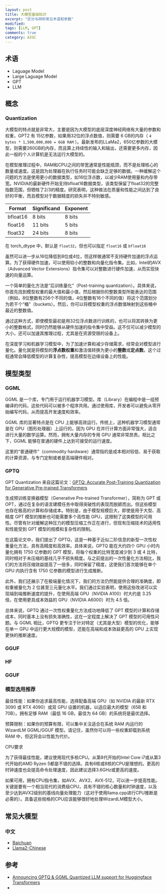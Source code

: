 ```yaml
---
layout: post
title: 大模型基础知识
excerpt: "区分与辨析常见术语和参数"
modified: 
tags: [LLM, GPT]
comments: true
category: AIGC
---
```




## 术语

- Laguage Model
- Large Laguage Model
- GPT
- LLM





## 概念

### Quantization

大模型的特点就是非常大，主要是因为大模型的底层深度神经网络有大量的参数和权重，GPT2 有 15亿参数，如果用32位的浮点数值，则需要 6 GB的内存（ `4 bytes * 1,500,000,000 = 6GB RAM` ）。最新发布的LLaMa2，650亿参数的大模型，则需要260GB的内存，而且算上持续性的输入和输出，还需要更多内存，因此一般的个人计算机是无法运行大模型的。

在模型推理过程中，RAM和CPU之间的带宽通常是性能瓶颈，而不是处理核心的数量或速度。这是因为处理器在执行任务时可能会缺乏足够的数据。一种缓解这个问题的方法是使用更小的数据类型，如16位浮点数，以减少RAM使用量和内存带宽。NVIDIA的最新硬件开始支持bfloat16数据类型，该类型保留了float32的完整指数范围，但牺牲了2/3的精度。研究表明，这种做法在质量和性能之间达到了良好的平衡，而且模型对于数据精度的损失并不特别敏感。



| Format   | Significand | Exponent |
| -------- | ----------- | -------- |
| bfloat16 | 8 bits      | 8 bits   |
| float16  | 11 bits     | 5 bits   |
| float32  | 24 bits     | 8 bits   |

在 torch_dtype 中，默认是 `float32`，但也可以指定 `float16` 或 `bfloat16`

虽然可以进一步从16位降低到8位或4位，但这样做通常不支持硬件加速的浮点运算。为了获得硬件加速，可以使用较小的整数和向量化指令集。比如，Intel的AVX（Advanced Vector Extensions）指令集可以对整数进行硬件加速，从而实现快速的向量运算。

一个简单的量化方法是“后训练量化”（Post-training quantization）。具体来说，你首先找到模型权重的最大值和最小值，然后根据你的整数类型所能表达的范围（例如，8位整数有256个不同的值，4位整数有16个不同的值）将这个范围划分为若干个“桶”（buckets）。然后，你可以将模型权重的浮点数值映射到这些桶中最近的整数值。

通过这种方式，即使模型最初是用32位浮点数进行训练的，也可以将其转换为更小的整数格式，同时仍然能够从硬件加速的指令集中受益。这不仅可以减少模型的大小，还可以加速其推理过程，尤其是在资源受限的设备上。

在深度学习和机器学习模型中，为了加速计算和减少存储需求，经常会对模型进行量化。量化就是将模型的**浮点数权重**和激活值转换为更小的**整数**或**定点数**。这个过程通常会降低模型的计算复杂性，提高模型在边缘设备上的性能。

## 模型类型

### GGML

GGML 是一个库，专门用于运行机器学习模型。库（Library）在编程中是一组预编译的代码，这些代码可以被多个程序共用。通过使用库，开发者可以避免从零开始编写代码，从而提高开发速度和效率。

GGML 库的显著特点是在 CPU 上能够高效运行。传统上，这种机器学习模型通常是在 GPU（图形处理器）上运行的，因为 GPU 在并行计算方面非常强大，适合进行大量的数学运算。然而，拥有大量内存的专用 GPU 通常非常昂贵。相比之下，GGML 能够在普通的硬件上达到可接受的运行速度。

这里的“普通硬件”（commodity hardware）通常指的是成本相对较低、易于获取的计算资源，与专门定制或者是高端硬件相对。

### GPTQ
GPT Quantization 来自这篇论文：[GPTQ: Accurate Post-Training Quantization for Generative Pre-trained Transformers](https://arxiv.org/abs/2210.17323)

生成预训练变换器模型（Generative Pre-trained Transformer），简称为 GPT 或 OPT，通过在复杂的语言建模任务中取得突破性的表现而脱颖而出。但这些模型也存在极高的计算和存储成本。特别是，由于模型规模巨大，即使是用于大型、高精度 GPT 模型的推断也可能需要多个高性能 GPU，这限制了这类模型的可用性。尽管有针对缓解这种压力的模型压缩工作正在进行，但现有压缩技术的适用性和性能受到 GPT 模型的规模和复杂性的限制。

在这篇论文中，我们提出了 GPTQ，这是一种基于近似二阶信息的新型一次性权重量化方法，具有高精度和高效率。具体来说，GPTQ 能在大约四个 GPU 小时内量化拥有 1750 亿参数的 GPT 模型，将每个权重的比特宽度减少到 3 或 4 比特，同时相对于未压缩的基线几乎不损失精度。与之前提出的一次性量化方法相比，我们的方法将压缩效益提高了一倍多，同时保留了精度，这使我们首次能够在单个 GPU 内执行含有 1750 亿参数的模型进行生成推断。

此外，我们还展示了在极端量化情况下，我们的方法仍然能提供合理的准确度，即权重被量化为 2 位甚至三元量化水平。我们通过实验表明，使用这些改进可以实现端到端推断速度的提升，在使用高端 GPU（NVIDIA A100）时大约是 3.25 倍，在使用更具成本效益的 GPU（NVIDIA A6000）时为 4.5 倍。

总体来说，GPTQ 通过一次性权重量化方法成功地降低了 GPT 模型的计算和存储成本，同时基本上没有损失准确性，这在一定程度上解决了 GPT 模型的可用性问题。与 GGML 相比，GPTQ 更专注于针对特定（尤其是大型）模型的优化，能够在单一 GPU 中运行更大规模的模型，还能在高端和成本效益更高的 GPU 上实现更快的推断速度。

### GGUF



### HF

### GGUF

### 模型选用推荐

最佳性能：如果你追求最高性能，选择配备高端 GPU（如 NVIDIA 的最新 RTX 3090 或 RTX 4090）或双 GPU 设置的机器，以适应最大的模型（65B 和 70B）。拥有足够 RAM（最低 16 GB，最佳为 64 GB）的系统将是最优选择。

预算限制：如果你的预算有限，可以集中关注适合在系统 RAM 内运行的 WizardLM GGML/GGUF 模型。请记住，虽然你可以将一些权重卸载到系统 RAM 中，但这将会以性能为代价。

CPU要求

为了获得最佳性能，建议使用现代多核CPU。从第8代开始的Intel Core i7或从第3代开始的AMD Ryzen 5都是不错的选择。具有6核或8核的CPU是理想的。更高的时钟速度也会提高命令处理速度，因此建议选择3.6GHz或更高的速度。

如果可用，拥有CPU指令集，如AVX、AVX2、AVX-512，可以进一步提高性能。关键是要有一个相当现代的消费级CPU，具有不错的核心数量和时钟速度，以及至少达到AVX2级别的基线向量处理能力（这对于使用llama.cpp进行CPU推断是必需的）。具备这些规格的CPU应该能够很好地处理WizardLM模型大小。

## 常见大模型

### 中文

- [Baichuan](https://github.com/baichuan-inc/Baichuan-13B)
- [Llama2-Chinese](https://github.com/FlagAlpha/Llama2-Chinese)



## 参考

- [Announcing GPTQ & GGML Quantized LLM support for Huggingface Transformers](https://postgresml.org/blog/announcing-gptq-and-ggml-quantized-llm-support-for-huggingface-transformers)
- 

